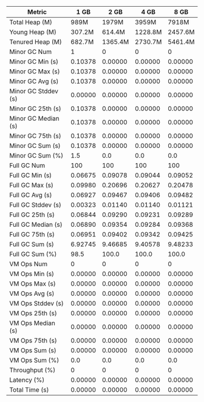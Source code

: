 | Metric | 1 GB | 2 GB | 4 GB | 8 GB |
|------|----|----|----|----|
| Total Heap (M) | 989M | 1979M | 3959M | 7918M |
| Young Heap (M) | 307.2M | 614.4M | 1228.8M | 2457.6M |
| Tenured Heap (M) | 682.7M | 1365.4M | 2730.7M | 5461.4M |
| Minor GC Num | 1 | 0 | 0 | 0 |
| Minor GC Min (s) | 0.10378 | 0.00000 | 0.00000 | 0.00000 |
| Minor GC Max (s) | 0.10378 | 0.00000 | 0.00000 | 0.00000 |
| Minor GC Avg (s) | 0.10378 | 0.00000 | 0.00000 | 0.00000 |
| Minor GC Stddev (s) | 0.00000 | 0.00000 | 0.00000 | 0.00000 |
| Minor GC 25th (s) | 0.10378 | 0.00000 | 0.00000 | 0.00000 |
| Minor GC Median (s) | 0.10378 | 0.00000 | 0.00000 | 0.00000 |
| Minor GC 75th (s) | 0.10378 | 0.00000 | 0.00000 | 0.00000 |
| Minor GC Sum (s) | 0.10378 | 0.00000 | 0.00000 | 0.00000 |
| Minor GC Sum (%) | 1.5 | 0.0 | 0.0 | 0.0 |
| Full GC Num | 100 | 100 | 100 | 100 |
| Full GC Min (s) | 0.06675 | 0.09078 | 0.09044 | 0.09052 |
| Full GC Max (s) | 0.09980 | 0.20696 | 0.20627 | 0.20478 |
| Full GC Avg (s) | 0.06927 | 0.09467 | 0.09406 | 0.09482 |
| Full GC Stddev (s) | 0.00323 | 0.01140 | 0.01140 | 0.01121 |
| Full GC 25th (s) | 0.06844 | 0.09290 | 0.09231 | 0.09289 |
| Full GC Median (s) | 0.06890 | 0.09354 | 0.09284 | 0.09368 |
| Full GC 75th (s) | 0.06951 | 0.09402 | 0.09342 | 0.09425 |
| Full GC Sum (s) | 6.92745 | 9.46685 | 9.40578 | 9.48233 |
| Full GC Sum (%) | 98.5 | 100.0 | 100.0 | 100.0 |
| VM Ops Num | 0 | 0 | 0 | 0 |
| VM Ops Min (s) | 0.00000 | 0.00000 | 0.00000 | 0.00000 |
| VM Ops Max (s) | 0.00000 | 0.00000 | 0.00000 | 0.00000 |
| VM Ops Avg (s) | 0.00000 | 0.00000 | 0.00000 | 0.00000 |
| VM Ops Stddev (s) | 0.00000 | 0.00000 | 0.00000 | 0.00000 |
| VM Ops 25th (s) | 0.00000 | 0.00000 | 0.00000 | 0.00000 |
| VM Ops Median (s) | 0.00000 | 0.00000 | 0.00000 | 0.00000 |
| VM Ops 75th (s) | 0.00000 | 0.00000 | 0.00000 | 0.00000 |
| VM Ops Sum (s) | 0.00000 | 0.00000 | 0.00000 | 0.00000 |
| VM Ops Sum (%) | 0.0 | 0.0 | 0.0 | 0.0 |
| Throughput (%) | 0 | 0 | 0 | 0 |
| Latency (%) | 0.00000 | 0.00000 | 0.00000 | 0.00000 |
| Total Time (s) | 0.00000 | 0.00000 | 0.00000 | 0.00000 |
